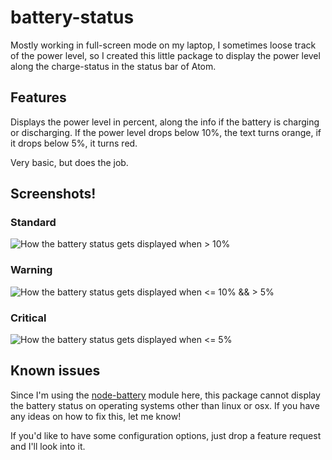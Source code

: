 # battery-status
Mostly working in full-screen mode on my laptop, I sometimes loose track of the
power level, so I created this little package to display the power level along
the charge-status in the status bar of Atom.

## Features
Displays the power level in percent, along the info if the battery is charging
or discharging. If the power level drops below 10%, the text turns orange, if it
drops below 5%, it turns red.

Very basic, but does the job.

## Screenshots!
### Standard
![How the battery status gets displayed when > 10%](http://cmd-johnson.github.io/img/projects/atom-battery-status/normal.png)

### Warning
![How the battery status gets displayed when <= 10% && > 5%](http://cmd-johnson.github.io/img/projects/atom-battery-status/warning.png)

### Critical
![How the battery status gets displayed when <= 5%](http://cmd-johnson.github.io/img/projects/atom-battery-status/critical.png)

## Known issues
Since I'm using the [node-battery](https://github.com/leon-vv/node-battery/)
module here, this package cannot display the battery status on operating
systems other than linux or osx. If you have any ideas on how to fix this,
let me know!

If you'd like to have some configuration options, just drop a feature request
and I'll look into it.
